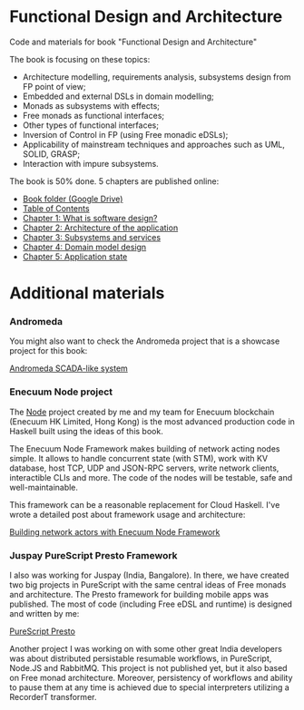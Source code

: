 # Functional Design and Architecture
Code and materials for book "Functional Design and Architecture"

The book is focusing on these topics:
* Architecture modelling, requirements analysis, subsystems design from FP point of view;
* Embedded and external DSLs in domain modelling;
* Monads as subsystems with effects;
* Free monads as functional interfaces;
* Other types of functional interfaces;
* Inversion of Control in FP (using Free monadic eDSLs);
* Applicability of mainstream techniques and approaches such as UML, SOLID, GRASP;
* Interaction with impure subsystems.

The book is 50% done. 5 chapters are published online:

- [Book folder (Google Drive)](https://drive.google.com/open?id=0B1Rdr1fbS6M9SjlKUk1zMVNjOVU)
- [Table of Contents](https://docs.google.com/document/d/1bh9Sa0rIGzU9Z88N_TJF6BtgHD_QLYdh1nK-yLKn_IU/edit?usp=sharing)
- [Chapter 1: What is software design?](https://docs.google.com/document/d/16pMEo0A-4GTnHqRn63yu73VqJ92M_pQYEd-t6tTiTcg/edit?usp=sharing)
- [Chapter 2: Architecture of the application](https://docs.google.com/document/d/1A0vnhwGxv1d4PyqdE0jPcutLcI_L5szlnPTqlhOSqMs/edit?usp=sharing)
- [Chapter 3: Subsystems and services](https://docs.google.com/document/d/1sRQ4766p2dtgj76IpZMz-rMwglLixm17Y-r2D7NcdHQ/edit?usp=sharing)
- [Chapter 4: Domain model design](https://docs.google.com/document/d/1UU-y4XaagexudLHWrrL9HeLClM6XobUqxRHL8Vdq2oc/edit?usp=sharing)
- [Chapter 5: Application state](https://docs.google.com/document/d/1v9RYc5GbUytS7shH0_8OWX_IOrliwCIH8-SMl8fGBSA/edit?usp=sharing)

# Additional materials

### Andromeda

You might also want to check the Andromeda project that is a showcase project for this book:

[Andromeda SCADA-like system](https://github.com/graninas/Andromeda)

### Enecuum Node project  

The [Node](https://github.com/Enecuum/Node) project created by me and my team for Enecuum blockchain (Enecuum HK Limited, Hong Kong) is the most advanced production code in Haskell built using the ideas of this book.

The Enecuum Node Framework makes building of network acting nodes simple. It allows to handle concurrent state (with STM), work with KV database, host TCP, UDP and JSON-RPC servers, write network clients, interactible CLIs and more. The code of the nodes will be testable, safe and well-maintainable.

This framework can be a reasonable replacement for Cloud Haskell. I've wrote a detailed post about framework usage and architecture:

[Building network actors with Enecuum Node Framework](https://gist.github.com/graninas/9beb8df5d88dda5fa21c47ce9bcb0e16)

### Juspay PureScript Presto Framework

I also was working for Juspay (India, Bangalore). In there, we have created two big projects in PureScript with the same central ideas of Free monads and architecture. The Presto framework for building mobile apps was published. The most of code (including Free eDSL and runtime) is designed and written by me:

[PureScript Presto](https://github.com/graninas/purescript-presto)

Another project I was working on with some other great India developers was about distributed persistable resumable workflows, in PureScript, Node.JS and RabbitMQ. This project is not published yet, but it also based on Free monad architecture. Moreover, persistency of workflows and ability to pause them at any time is achieved due to special interpreters utilizing a RecorderT transformer.
